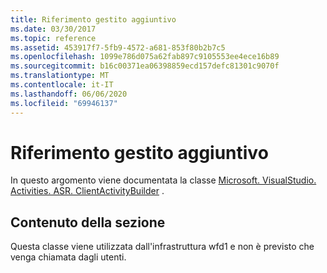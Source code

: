 ```yaml
---
title: Riferimento gestito aggiuntivo
ms.date: 03/30/2017
ms.topic: reference
ms.assetid: 453917f7-5fb9-4572-a681-853f80b2b7c5
ms.openlocfilehash: 1099e786d075a62fab897c9105553ee4ece16b89
ms.sourcegitcommit: b16c00371ea06398859ecd157defc81301c9070f
ms.translationtype: MT
ms.contentlocale: it-IT
ms.lasthandoff: 06/06/2020
ms.locfileid: "69946137"
---
```

# <a name="additional-managed-reference"></a>Riferimento gestito aggiuntivo
In questo argomento viene documentata la classe [Microsoft. VisualStudio. Activities. ASR. ClientActivityBuilder](microsoft-visualstudio-activities-asr-clientactivitybuilder.md) .  
  
## <a name="in-this-section"></a>Contenuto della sezione  
 Questa classe viene utilizzata dall'infrastruttura wfd1 e non è previsto che venga chiamata dagli utenti.
